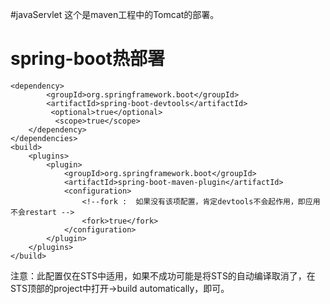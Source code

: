 #javaServlet
这个是maven工程中的Tomcat的部署。
# spring-boot热部署
  
  	<dependency>
			<groupId>org.springframework.boot</groupId>
			<artifactId>spring-boot-devtools</artifactId>
			 <optional>true</optional>
              <scope>true</scope> 
		</dependency>
	</dependencies>
	<build>
		<plugins>
			<plugin>
                <groupId>org.springframework.boot</groupId>
                <artifactId>spring-boot-maven-plugin</artifactId>
                <configuration>
                    <!--fork :  如果没有该项配置，肯定devtools不会起作用，即应用不会restart -->
                    <fork>true</fork>
                </configuration>
            </plugin>
		</plugins>
	</build>
  
  注意：此配置仅在STS中适用，如果不成功可能是将STS的自动编译取消了，在STS顶部的project中打开->build automatically，即可。
  
